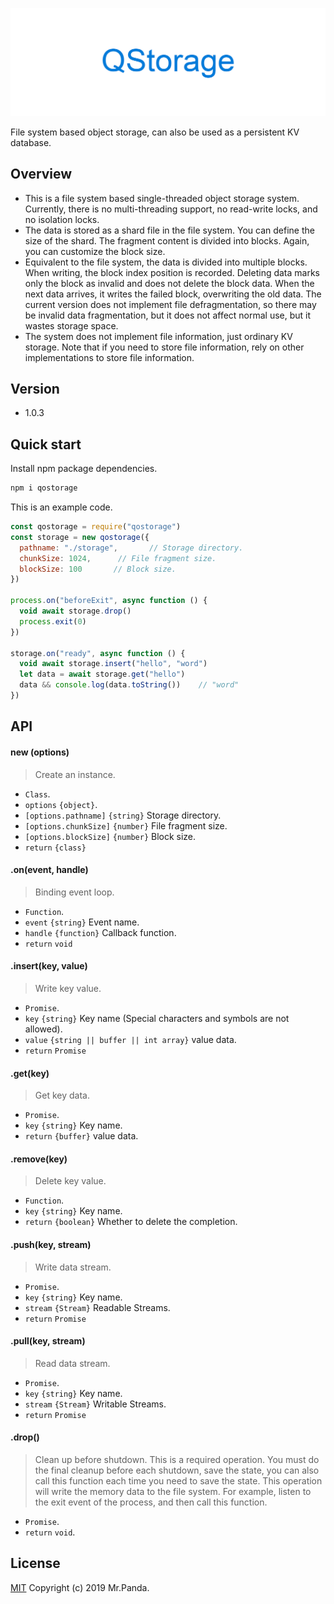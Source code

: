 ![QStorage Logo](./logo.png)

File system based object storage, can also be used as a persistent KV database.


## Overview

* This is a file system based single-threaded object storage system. Currently, there is no multi-threading support, no read-write locks, and no isolation locks.</br>
* The data is stored as a shard file in the file system. You can define the size of the shard. The fragment content is divided into blocks. Again, you can customize the block size.</br>
* Equivalent to the file system, the data is divided into multiple blocks. When writing, the block index position is recorded. Deleting data marks only the block as invalid and does not delete the block data. When the next data arrives, it writes the failed block, overwriting the old data. The current version does not implement file defragmentation, so there may be invalid data fragmentation, but it does not affect normal use, but it wastes storage space.</br>
* The system does not implement file information, just ordinary KV storage. Note that if you need to store file information, rely on other implementations to store file information.</br>


## Version

* 1.0.3


## Quick start

Install npm package dependencies.
```bash
npm i qostorage
```

This is an example code.
```js
const qostorage = require("qostorage")
const storage = new qostorage({
  pathname: "./storage",       // Storage directory.
  chunkSize: 1024,      // File fragment size.
  blockSize: 100       // Block size.
})

process.on("beforeExit", async function () {
  void await storage.drop()
  process.exit(0)
})

storage.on("ready", async function () {
  void await storage.insert("hello", "word")
  let data = await storage.get("hello")
  data && console.log(data.toString())    // "word"
})
```


## API

#### new (options)
> Create an instance.
* `Class`.
* `options` `{object}`.
* `[options.pathname]` `{string}` Storage directory.
* `[options.chunkSize]` `{number}` File fragment size.
* `[options.blockSize]` `{number}` Block size.
* `return` `{class}`

#### .on(event, handle)
> Binding event loop.
* `Function`.
* `event` `{string}` Event name.
* `handle` `{function}` Callback function.
* `return` `void`

#### .insert(key, value)
> Write key value.
* `Promise`.
* `key` `{string}` Key name (Special characters and symbols are not allowed).
* `value` `{string || buffer || int array}` value data.
* `return` `Promise`

#### .get(key)
> Get key data.
* `Promise`.
* `key` `{string}` Key name.
* `return` `{buffer}` value data.

#### .remove(key)
> Delete key value.
* `Function`.
* `key` `{string}` Key name.
* `return` `{boolean}` Whether to delete the completion.

#### .push(key, stream)
> Write data stream.
* `Promise`.
* `key` `{string}` Key name.
* `stream` `{Stream}` Readable Streams.
* `return` `Promise`

#### .pull(key, stream)
> Read data stream.
* `Promise`.
* `key` `{string}` Key name.
* `stream` `{Stream}` Writable Streams.
* `return` `Promise`

#### .drop()
> Clean up before shutdown.
> This is a required operation. You must do the final cleanup before each shutdown, save the state, you can also call this function each time you need to save the state.
> This operation will write the memory data to the file system.
> For example, listen to the exit event of the process, and then call this function.
* `Promise`.
* `return` `void`.


## License
[MIT](./LICENSE)
Copyright (c) 2019 Mr.Panda.